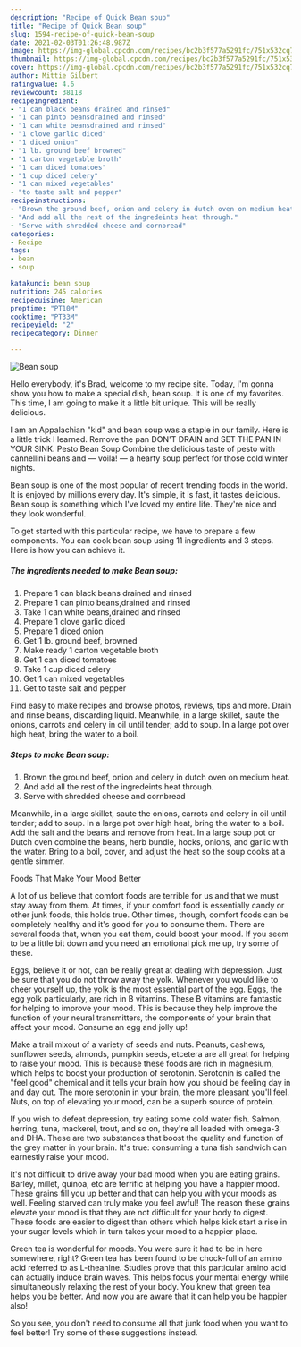 ```yaml
---
description: "Recipe of Quick Bean soup"
title: "Recipe of Quick Bean soup"
slug: 1594-recipe-of-quick-bean-soup
date: 2021-02-03T01:26:48.987Z
image: https://img-global.cpcdn.com/recipes/bc2b3f577a5291fc/751x532cq70/bean-soup-recipe-main-photo.jpg
thumbnail: https://img-global.cpcdn.com/recipes/bc2b3f577a5291fc/751x532cq70/bean-soup-recipe-main-photo.jpg
cover: https://img-global.cpcdn.com/recipes/bc2b3f577a5291fc/751x532cq70/bean-soup-recipe-main-photo.jpg
author: Mittie Gilbert
ratingvalue: 4.6
reviewcount: 38118
recipeingredient:
- "1 can black beans drained and rinsed"
- "1 can pinto beansdrained and rinsed"
- "1 can white beansdrained and rinsed"
- "1 clove garlic diced"
- "1 diced onion"
- "1 lb. ground beef browned"
- "1 carton vegetable broth"
- "1 can diced tomatoes"
- "1 cup diced celery"
- "1 can mixed vegetables"
- "to taste salt and pepper"
recipeinstructions:
- "Brown the ground beef, onion and celery in dutch oven on medium heat."
- "And add all the rest of the ingredeints heat through."
- "Serve with shredded cheese and cornbread"
categories:
- Recipe
tags:
- bean
- soup

katakunci: bean soup 
nutrition: 245 calories
recipecuisine: American
preptime: "PT10M"
cooktime: "PT33M"
recipeyield: "2"
recipecategory: Dinner

---
```



![Bean soup](https://img-global.cpcdn.com/recipes/bc2b3f577a5291fc/751x532cq70/bean-soup-recipe-main-photo.jpg)

Hello everybody, it's Brad, welcome to my recipe site. Today, I'm gonna show you how to make a special dish, bean soup. It is one of my favorites. This time, I am going to make it a little bit unique. This will be really delicious.

I am an Appalachian &#34;kid&#34; and bean soup was a staple in our family. Here is a little trick I learned. Remove the pan DON&#39;T DRAIN and SET THE PAN IN YOUR SINK. Pesto Bean Soup Combine the delicious taste of pesto with cannellini beans and — voila! — a hearty soup perfect for those cold winter nights.

Bean soup is one of the most popular of recent trending foods in the world. It is enjoyed by millions every day. It's simple, it is fast, it tastes delicious. Bean soup is something which I've loved my entire life. They're nice and they look wonderful.


To get started with this particular recipe, we have to prepare a few components. You can cook bean soup using 11 ingredients and 3 steps. Here is how you can achieve it.

<!--inarticleads1-->

##### The ingredients needed to make Bean soup:

1. Prepare 1 can black beans drained and rinsed
1. Prepare 1 can pinto beans,drained and rinsed
1. Take 1 can white beans,drained and rinsed
1. Prepare 1 clove garlic diced
1. Prepare 1 diced onion
1. Get 1 lb. ground beef, browned
1. Make ready 1 carton vegetable broth
1. Get 1 can diced tomatoes
1. Take 1 cup diced celery
1. Get 1 can mixed vegetables
1. Get to taste salt and pepper


Find easy to make recipes and browse photos, reviews, tips and more. Drain and rinse beans, discarding liquid. Meanwhile, in a large skillet, saute the onions, carrots and celery in oil until tender; add to soup. In a large pot over high heat, bring the water to a boil. 

<!--inarticleads2-->

##### Steps to make Bean soup:

1. Brown the ground beef, onion and celery in dutch oven on medium heat.
1. And add all the rest of the ingredeints heat through.
1. Serve with shredded cheese and cornbread


Meanwhile, in a large skillet, saute the onions, carrots and celery in oil until tender; add to soup. In a large pot over high heat, bring the water to a boil. Add the salt and the beans and remove from heat. In a large soup pot or Dutch oven combine the beans, herb bundle, hocks, onions, and garlic with the water. Bring to a boil, cover, and adjust the heat so the soup cooks at a gentle simmer. 

Foods That Make Your Mood Better


A lot of us believe that comfort foods are terrible for us and that we must stay away from them. At times, if your comfort food is essentially candy or other junk foods, this holds true. Other times, though, comfort foods can be completely healthy and it's good for you to consume them. There are several foods that, when you eat them, could boost your mood. If you seem to be a little bit down and you need an emotional pick me up, try some of these.

Eggs, believe it or not, can be really great at dealing with depression. Just be sure that you do not throw away the yolk. Whenever you would like to cheer yourself up, the yolk is the most essential part of the egg. Eggs, the egg yolk particularly, are rich in B vitamins. These B vitamins are fantastic for helping to improve your mood. This is because they help improve the function of your neural transmitters, the components of your brain that affect your mood. Consume an egg and jolly up!

Make a trail mixout of a variety of seeds and nuts. Peanuts, cashews, sunflower seeds, almonds, pumpkin seeds, etcetera are all great for helping to raise your mood. This is because these foods are rich in magnesium, which helps to boost your production of serotonin. Serotonin is called the "feel good" chemical and it tells your brain how you should be feeling day in and day out. The more serotonin in your brain, the more pleasant you'll feel. Nuts, on top of elevating your mood, can be a superb source of protein.

If you wish to defeat depression, try eating some cold water fish. Salmon, herring, tuna, mackerel, trout, and so on, they're all loaded with omega-3 and DHA. These are two substances that boost the quality and function of the grey matter in your brain. It's true: consuming a tuna fish sandwich can earnestly raise your mood. 

It's not difficult to drive away your bad mood when you are eating grains. Barley, millet, quinoa, etc are terrific at helping you have a happier mood. These grains fill you up better and that can help you with your moods as well. Feeling starved can truly make you feel awful! The reason these grains elevate your mood is that they are not difficult for your body to digest. These foods are easier to digest than others which helps kick start a rise in your sugar levels which in turn takes your mood to a happier place.

Green tea is wonderful for moods. You were sure it had to be in here somewhere, right? Green tea has been found to be chock-full of an amino acid referred to as L-theanine. Studies prove that this particular amino acid can actually induce brain waves. This helps focus your mental energy while simultaneously relaxing the rest of your body. You knew that green tea helps you be better. And now you are aware that it can help you be happier also!

So you see, you don't need to consume all that junk food when you want to feel better! Try  some  of  these  suggestions  instead.


